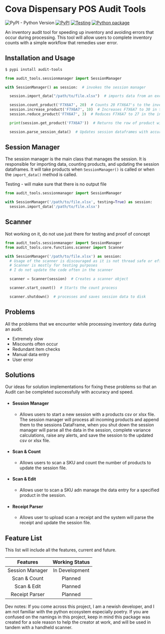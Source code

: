# Cova Dispensary POS Audit Tools
![PyPI - Python Version](https://img.shields.io/pypi/pyversions/audit-tools)
[![PyPI](https://img.shields.io/pypi/v/audit-tools)](https://pypi.org/project/audit-tools/)
[![Testing](https://github.com/JakePIXL/audit-tools/actions/workflows/test.yml/badge.svg)](https://github.com/JakePIXL/audit-tools/actions/workflows/test.yml)
[![Python package](https://github.com/JakePIXL/audit-tools/actions/workflows/python-package.yml/badge.svg)](https://github.com/JakePIXL/audit-tools/actions/workflows/python-package.yml)

An inventory audit tool for speeding up inventory and avoiding errors that occur during processing. This tool will allow
users to complete inventory counts with a simple workflow that remedies user error.


Installation and Usage
-----
```bash
$ pypi install audit-tools
```

```python
from audit_tools.sessionmanager import SessionManager

with SessionManager() as session:  # invokes the session manager

  session.import_data("/path/to/file.xlsx")  # imports data from an excel, json or csv file

  session.count_product('F7X6A7', 20)  # Counts 20 F7X6A7's to the inventory
  session.increase_product('F7X6A7', 10)  # Increases F7X6A7 to 30 in the inventory
  session.reduce_product('F7X6A7', 3)  # Reduces F7X6A7 to 27 in the inventory

  print(session.get_product('F7X6A7'))  # Returns the row of product with SKU 'F7X6A7'

  session.parse_session_data()  # Updates session dataframes with accurate content

```

Session Manager
---------------
The session manager is the main class that manages the session. It is responsible for importing data,
counting products, and updating the session dataframes. It will take products when `SessionManager()` is
called or when the `import_data()` method is called.

Testing - will make sure that there is no output file

```python
from audit_tools.sessionmanager import SessionManager

with SessionManager('/path/to/file.xlsx', testing=True) as session:
  session.import_data('/path/to/file.xlsx')
```

Scanner
-------
Not working on it, do not use just there for testing and proof of concept

```python
from audit_tools.sessionmanager import SessionManager
from audit_tools.core.functions.scanner import Scanner

with SessionManager('/path/to/file.xlsx') as session:
  # Usage of the scanner is discouraged as it is not thread safe or efficient
  # Scanner is mostly for testing purposes
  # I do not update the code often in the scanner

  scanner = Scanner(session)  # Creates a scanner object

  scanner.start_count()  # Starts the count process

  scanner.shutdown()  # processes and saves session data to disk
```


Problems
--------
All the problems that we encounter while processing inventory data during an audit.

* Extremely slow
* Miscounts often occur
* Redundant item checks
* Manual data entry
* User error

Solutions
---------
Our ideas for solution implementations for fixing these problems so that an Audit can be completed successfully with
accuracy and speed.

- #### Session Manager
    - Allows users to start a new session with a products csv or xlsx file. The session manager will process all incoming
    products and append them to the sessions DataFrame, when you shut down the session manager will parse all the data in the session, complete variance calculations, raise any alerts, and save the session to the updated csv
    or xlsx file.


- #### Scan & Count
    - Allows users to scan a SKU and count the number of products to update the session file.


- #### Scan & Edit
    - Allows user to scan a SKU adn manage the data entry for a specified product in the session.


- #### Receipt Parser
    - Allows user to upload scan a receipt and the system will parse the receipt and update the session file.

Feature List
------------
This list will include all the features, current and future.

|    Features     | Working Status |
|:---------------:|:--------------:|
| Session Manager | In Development |
|  Scan & Count   |    Planned     |
|   Scan & Edit   |    Planned     |
| Receipt Parser  |    Planned     |



Dev notes:
If you come across this project, I am a newish developer, and I am not familiar with the 
python ecosystem especially poetry. If you are confused on the namings in this project, keep in mind
this package was created for a sole reason to help the creator at work, and will be used in tandem with
a handheld scanner.
